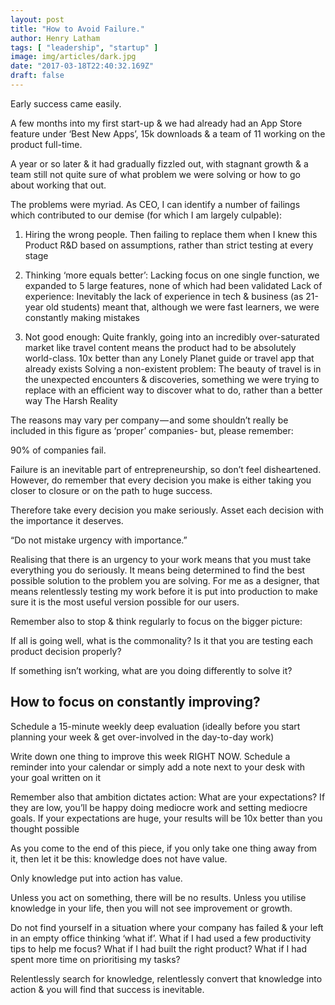 ```yaml
---
layout: post
title: "How to Avoid Failure."
author: Henry Latham
tags: [ "leadership", "startup" ]
image: img/articles/dark.jpg
date: "2017-03-18T22:40:32.169Z"
draft: false
---
```


Early success came easily.

A few months into my first start-up & we had already had an App Store feature under ‘Best New Apps’, 15k downloads & a team of 11 working on the product full-time.

A year or so later & it had gradually fizzled out, with stagnant growth & a team still not quite sure of what problem we were solving or how to go about working that out.

The problems were myriad. As CEO, I can identify a number of failings which contributed to our demise (for which I am largely culpable):

1. Hiring the wrong people. Then failing to replace them when I knew this
Product R&D based on assumptions, rather than strict testing at every stage

2. Thinking ‘more equals better’: Lacking focus on one single function, we expanded to 5 large features, none of which had been validated
Lack of experience: Inevitably the lack of experience in tech & business (as 21-year old students) meant that, although we were fast learners, we were constantly making mistakes

3. Not good enough: Quite frankly, going into an incredibly over-saturated market like travel content means the product had to be absolutely world-class. 10x better than any Lonely Planet guide or travel app that already exists
Solving a non-existent problem: The beauty of travel is in the unexpected encounters & discoveries, something we were trying to replace with an efficient way to discover what to do, rather than a better way
The Harsh Reality

The reasons may vary per company — and some shouldn’t really be included in this figure as ‘proper’ companies- but, please remember:

90% of companies fail.

Failure is an inevitable part of entrepreneurship, so don’t feel disheartened. However, do remember that every decision you make is either taking you closer to closure or on the path to huge success.

Therefore take every decision you make seriously. Asset each decision with the importance it deserves.

“Do not mistake urgency with importance.”

Realising that there is an urgency to your work means that you must take everything you do seriously. It means being determined to find the best possible solution to the problem you are solving. For me as a designer, that means relentlessly testing my work before it is put into production to make sure it is the most useful version possible for our users.

Remember also to stop & think regularly to focus on the bigger picture:

If all is going well, what is the commonality? Is it that you are testing each product decision properly?

If something isn’t working, what are you doing differently to solve it?


## How to focus on constantly improving?

Schedule a 15-minute weekly deep evaluation (ideally before you start planning your week & get over-involved in the day-to-day work)

Write down one thing to improve this week RIGHT NOW. Schedule a reminder into your calendar or simply add a note next to your desk with your goal written on it

Remember also that ambition dictates action: What are your expectations? If they are low, you’ll be happy doing mediocre work and setting mediocre goals. If your expectations are huge, your results will be 10x better than you thought possible

As you come to the end of this piece, if you only take one thing away from it, then let it be this: knowledge does not have value.

Only knowledge put into action has value.

Unless you act on something, there will be no results. Unless you utilise knowledge in your life, then you will not see improvement or growth.

Do not find yourself in a situation where your company has failed & your left in an empty office thinking ‘what if’. What if I had used a few productivity tips to help me focus? What if I had built the right product? What if I had spent more time on prioritising my tasks?

Relentlessly search for knowledge, relentlessly convert that knowledge into action & you will find that success is inevitable.
